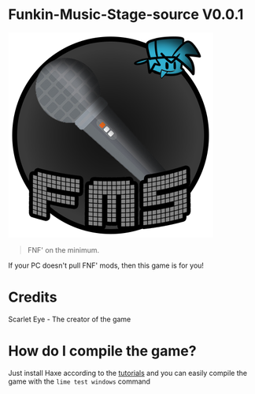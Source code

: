 # Funkin-Music-Stage-source V0.0.1
![Logo FMS](/icons/iconOrig.png)

>FNF' on the minimum.

If your PC doesn't pull FNF' mods, then this game is for you!
# Credits
Scarlet Eye - The creator of the game
# How do I compile the game?
Just install Haxe according to the [tutorials](https://haxeflixel.com/documentation/getting-started/) and you can easily compile the game with the ```lime test windows``` command
